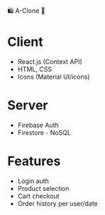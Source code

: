 :shopping: A-Clone :shopping_cart:

# Client
* React.js (Context API)
* HTML, CSS
* Icons (Material UI/icons)

# Server
* Firebase Auth
* Firestore - NoSQL

# Features
* Login auth
* Product selection
* Cart checkout
* Order history per user/date


